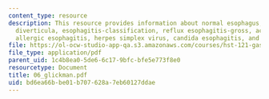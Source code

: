 ```yaml
---
content_type: resource
description: This resource provides information about normal esophagus, esophageal
  diverticula, esophagitis-classification, reflux esophagitis-gross, active esophagitis-histology,
  allergic esophagitis, herpes simplex virus, candida esophagitis, and achalasia.
file: https://ol-ocw-studio-app-qa.s3.amazonaws.com/courses/hst-121-gastroenterology-fall-2005/bd6ea66bbe01b707628a7eb60127ddae_06_glickman.pdf
file_type: application/pdf
parent_uid: 1c4b8ea0-5de6-6c17-9bfc-bfe5e773f8e0
resourcetype: Document
title: 06_glickman.pdf
uid: bd6ea66b-be01-b707-628a-7eb60127ddae
---
```

